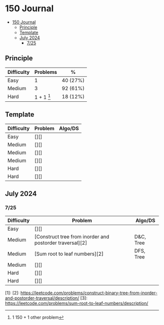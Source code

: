 # 150 Journal
- [150 Journal](#150-journal)
  - [Principle](#principle)
  - [Template](#template)
  - [July 2024](#july-2024)
    - [7/25](#725)

## Principle
| Difficulty | Problems | %         |
|------------|----------|-----------|
| Easy       | 1        | 40 (27%)  |
| Medium     | 3        | 92 (61%)  |
| Hard       | 1 + 1 [^1]   | 18 (12%)  |

[^1]: 1 150 + 1 other problem

## Template
| Difficulty | Problem | Algo/DS |
|------------|----------|--------|
| Easy       | [][] |   |
| Medium     | [][] |   |
| Medium     | [][] |   |
| Medium     | [][] |   |
| Hard       | [][] |   |
| Hard       | [][] |   |

## July 2024
### 7/25
| Difficulty | Problem | Algo/DS |
|------------|----------|--------|
| Easy       | [][] |   |
| Medium     | [Construct tree from inorder and postorder traversal][2] | D&C, Tree |
| Medium     | [Sum root to leaf numbers][2] | DFS, Tree |
| Medium     | [][] |   |
| Hard       | [][] |   |
| Hard       | [][] |   |

[1]:
[2]: https://leetcode.com/problems/construct-binary-tree-from-inorder-and-postorder-traversal/description/
[3]: https://leetcode.com/problems/sum-root-to-leaf-numbers/description/